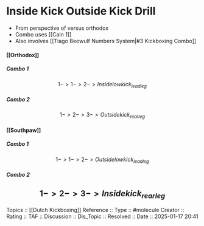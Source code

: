 # Inside Kick Outside Kick Drill

- From perspective of versus orthodox
- Combo uses [[Cain 1]]
- Also involves [[Tiago Beowulf Numbers System|#3 Kickboxing Combo]]
#### [[Orthodox]]
##### Combo 1
$$
1 -> 1 -> 2 -> Inside low kick_{lead leg}
$$

##### Combo 2
$$
1 -> 2 -> 3 -> Outside kick_{rear leg}
$$

#### [[Southpaw]]
##### Combo 1
$$
1 -> 1 -> 2 -> Outside low kick_{lead leg}
$$

##### Combo 2
$$
1 -> 2 -> 3 -> Inside kick_{rear leg}
$$
---
Topics ::  [[Dutch Kickboxing]] 
Reference ::
Type :: #molecule
Creator ::
Rating ::
TAF ::
Discussion ::
Dis_Topic :: 
Resolved ::
Date :: 2025-01-17 20:41
